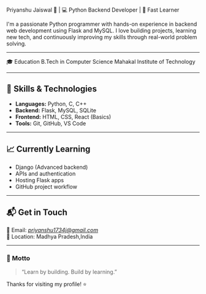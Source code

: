 
 Priyanshu Jaiswal 🚀 | 💻 Python Backend Developer | 🧠 Fast Learner

I'm a passionate Python programmer with hands-on experience in backend web development using Flask and MySQL. I love building projects, learning new tech, and continuously improving my skills through real-world problem solving.

---

🎓 Education B.Tech in Computer Science Mahakal Institute of Technology

---

## 🚀 Skills & Technologies

- **Languages:** Python, C, C++
- **Backend:** Flask, MySQL, SQLite
- **Frontend:** HTML, CSS, React (Basics)
- **Tools:** Git, GitHub, VS Code

---

## 📈 Currently Learning

- Django (Advanced backend)
- APIs and authentication
- Hosting Flask apps
- GitHub project workflow
  
---

## 📬 Get in Touch

📧 Email: *priyanshu1734j@gmail.com*  
📍 Location: Madhya Pradesh,India

---

### 🧠 Motto
> “Learn by building. Build by learning.”

Thanks for visiting my profile! ⭐️

